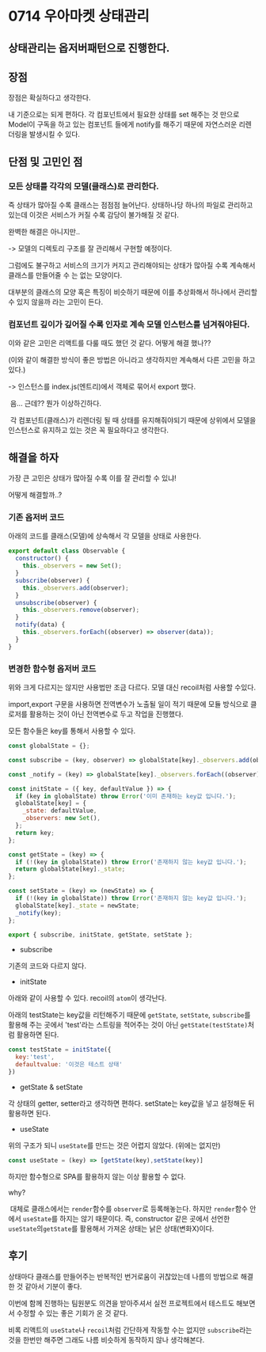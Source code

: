 # 0714 우아마켓 상태관리 

## 상태관리는 옵저버패턴으로 진행한다. 

## 장점

장점은 확실하다고 생각한다. 

내 기준으로는 되게 편하다. 각 컴포넌트에서 필요한 상태를 set 해주는 것 만으로 Model이 구독을 하고 있는 컴포넌트 들에게 notify를 해주기 때문에 자연스러운 리렌더링을 발생시킬 수 있다. 

## 단점 및 고민인 점

### 모든 상태를 각각의 모델(클래스)로 관리한다.

즉 상태가 많아질 수록 클래스는 점점점 늘어난다. 상태하나당 하나의 파일로 관리하고 있는데 이것은 서비스가 커질 수록 감당이 불가해질 것 같다.

완벽한 해결은 아니지만.. 

-> 모델의 디렉토리 구조를 잘 관리해서 구현할 예정이다. 

그럼에도 불구하고 서비스의 크기가 커지고 관리해야되는 상태가 많아질 수록 계속해서 클래스를 만들어줄 수 는 없는 모양이다.  

대부분의 클래스의 모양 혹은 특징이 비슷하기 때문에 이를 추상화해서 하나에서 관리할 수 있지 않을까 라는 고민이 든다. 



### 컴포넌트 깊이가 깊어질 수록 인자로 계속 모델 인스턴스를 넘겨줘야된다.

이와 같은 고민은 리액트를 다룰 때도 했던 것 같다. 어떻게 해결 했나??

(이와 같이 해결한 방식이 좋은 방법은 아니라고 생각하지만 계속해서 다른 고민을 하고 있다.)

->  인스턴스를 index.js(엔트리)에서 객체로 묶어서 export 했다.

​	음... 근데?? 뭔가 이상하긴하다. 

​	각 컴포넌트(클래스)가 리렌더링 될 때 상태를 유지해줘야되기 때문에 상위에서 모델을 인스턴스로 유지하고 있는 것은 꼭 필요하다고 생각한다. 



## 해결을 하자

가장 큰 고민은 상태가 많아질 수록 이를 잘 관리할 수 있냐! 

어떻게 해결할까..?

### 기존 옵저버 코드

아래의 코드를 클래스(모델)에 상속해서 각 모델을 상태로 사용한다. 

```javascript
export default class Observable {
  constructor() {
    this._observers = new Set();
  }
  subscribe(observer) {
    this._observers.add(observer);
  }
  unsubscribe(observer) {
    this._observers.remove(observer);
  }
  notify(data) {
    this._observers.forEach((observer) => observer(data));
  }
}

```



### 변경한 함수형 옵저버 코드

위와 크게 다르지는 않지만 사용법만 조금 다르다. 모델 대신 recoil처럼 사용할 수있다. 

import,export 구문을 사용하면 전역변수가 노출될 일이 적기 때문에 모듈 방식으로 클로저를 활용하는 것이 아닌 전역변수로 두고 작업을 진행했다.

모든 함수들은 key를 통해서 사용할 수 있다. 

```javascript
const globalState = {};

const subscribe = (key, observer) => globalState[key]._observers.add(observer);

const _notify = (key) => globalState[key]._observers.forEach((observer) => observer());

const initState = ({ key, defaultValue }) => {
  if (key in globalState) throw Error('이미 존재하는 key값 입니다.');
  globalState[key] = {
    _state: defaultValue,
    _observers: new Set(),
  };
  return key;
};

const getState = (key) => {
  if (!(key in globalState)) throw Error('존재하지 않는 key값 입니다.');
  return globalState[key]._state;
};

const setState = (key) => (newState) => {
  if (!(key in globalState)) throw Error('존재하지 않는 key값 입니다.');
  globalState[key]._state = newState;
  _notify(key);
};

export { subscribe, initState, getState, setState };

```

- subscribe

기존의 코드와 다르지 않다.

- initState

아래와 같이 사용할 수 있다. recoil의 `atom`이 생각난다.

아래의 testState는 key값을 리턴해주기 때문에 `getState`, `setState`, `subscribe`를 활용해 주는 곳에서 'test'라는 스트링을 적어주는 것이 아닌 `getState(testState)`처럼 활용하면 된다.

```javascript
const testState = initState({
  key:'test',
  defaultvalue: '이것은 테스트 상태'
})
```

- getState & setState

각 상태의 getter, setter라고 생각하면 편하다. setState는 key값을 넣고 설정해둔 뒤 활용하면 된다. 

- useState

위의 구조가 되니 `useState`를 만드는 것은 어렵지 않았다. (위에는 없지만)

```javascript
const useState = (key) => [getState(key),setState(key)]
```

하지만 함수형으로 SPA를 활용하지 않는 이상 활용할 수 없다.

why? 

​	대체로 클래스에서는 `render`함수를 `observer`로 등록해놓는다. 하지만 `render`함수 안에서 `useState`를 하지는 않기 때문이다. 즉, constructor 같은 곳에서 선언한 `useState`의`getState`를 활용해서 가져온 상태는 낡은 상태(변화X)이다.



## 후기

상태마다 클래스를 만들어주는 반복적인 번거로움이 귀찮았는데 나름의 방법으로 해결한 것 같아서 기분이 좋다.

이번에 함께 진행하는 팀원분도 의견을 받아주셔서 실전 프로젝트에서 테스트도 해보면서 수정할 수 있는 좋은 기회가 온 것 같다. 

비록 리액트의 `useState`나 `recoil`처럼 간단하게 작동할 수는 없지만 `subscribe`라는 것을 한번만 해주면 그래도 나름 비슷하게 동작하지 않나 생각해본다. 

